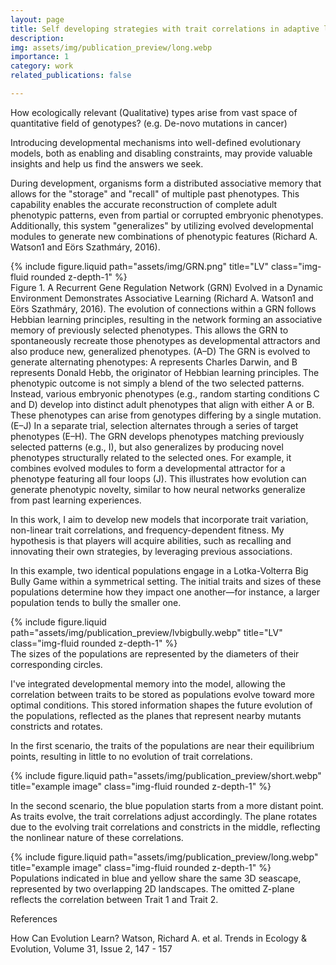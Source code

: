```yaml
---
layout: page
title: Self developing strategies with trait correlations in adaptive landscapes
description:
img: assets/img/publication_preview/long.webp
importance: 1
category: work
related_publications: false

---
```


How ecologically relevant (Qualitative) types arise from vast space of quantitative field of genotypes? (e.g. De-novo mutations in cancer)

Introducing developmental mechanisms into well-defined evolutionary models, both as enabling and disabling constraints, may provide valuable insights and help us find the answers we seek.

During development, organisms form a distributed associative memory that allows for the "storage" and "recall" of multiple past phenotypes. This capability enables the accurate reconstruction of complete adult phenotypic patterns, even from partial or corrupted embryonic phenotypes. Additionally, this system "generalizes" by utilizing evolved developmental modules to generate new combinations of phenotypic features  (Richard A. Watson1 and Eörs Szathmáry, 2016).
<div class="row">
    <div class="col-sm mt-3 mt-md-0">
    {% include figure.liquid path="assets/img/GRN.png" title="LV" class="img-fluid rounded z-depth-1" %}
    </div>
</div>
<div class="caption">
    Figure 1. A Recurrent Gene Regulation Network (GRN) Evolved in a Dynamic Environment Demonstrates Associative Learning (Richard A. Watson1 and Eörs Szathmáry, 2016).
    The evolution of connections within a GRN follows Hebbian learning principles, resulting in the network forming an associative memory of previously selected phenotypes. This allows the GRN to spontaneously recreate those phenotypes as developmental attractors and also produce new, generalized phenotypes. (A–D) The GRN is evolved to generate alternating phenotypes: A represents Charles Darwin, and B represents Donald Hebb, the originator of Hebbian learning principles. The phenotypic outcome is not simply a blend of the two selected patterns. Instead, various embryonic phenotypes (e.g., random starting conditions C and D) develop into distinct adult phenotypes that align with either A or B. These phenotypes can arise from genotypes differing by a single mutation. (E–J) In a separate trial, selection alternates through a series of target phenotypes (E–H). The GRN develops phenotypes matching previously selected patterns (e.g., I), but also generalizes by producing novel phenotypes structurally related to the selected ones. For example, it combines evolved modules to form a developmental attractor for a phenotype featuring all four loops (J). This illustrates how evolution can generate phenotypic novelty, similar to how neural networks generalize from past learning experiences.
</div>
<div class="">
</div>


In this work, I aim to develop new models that incorporate trait variation, non-linear trait correlations, and frequency-dependent fitness. My hypothesis is that players will acquire abilities, such as recalling and innovating their own strategies, by leveraging previous associations.

In this example, two identical populations engage in a Lotka-Volterra Big Bully Game within a symmetrical setting. The initial traits and sizes of these populations determine how they impact one another—for instance, a larger population tends to bully the smaller one. 
<div class="row">
    <div class="col-sm mt-3 mt-md-0">
    {% include figure.liquid path="assets/img/publication_preview/lvbigbully.webp" title="LV" class="img-fluid rounded z-depth-1" %}
    </div>
</div>
<div class="caption">
    The sizes of the populations are represented by the diameters of their corresponding circles.
</div>
<div class="">
</div>

I've integrated developmental memory into the model, allowing the correlation between traits to be stored as populations evolve toward more optimal conditions. This stored information shapes the future evolution of the populations, reflected as the planes that represent nearby mutants constricts and rotates.

In the first scenario, the traits of the populations are near their equilibrium points, resulting in little to no evolution of trait correlations.

<div class="row">
    <div class="col-sm mt-3 mt-md-0">
        {% include figure.liquid path="assets/img/publication_preview/short.webp" title="example image" class="img-fluid rounded z-depth-1" %}
    </div>
</div>


In the second scenario, the blue population starts from a more distant point. As traits evolve, the trait correlations adjust accordingly. The plane rotates due to the evolving trait correlations and constricts in the middle, reflecting the nonlinear nature of these correlations.

<div class="row">
    <div class="col-sm mt-3 mt-md-0">
        {% include figure.liquid path="assets/img/publication_preview/long.webp" title="example image" class="img-fluid rounded z-depth-1" %}
    </div>
</div>
<div class="caption">
    Populations indicated in blue and yellow share the same 3D seascape, represented by two overlapping 2D landscapes. The omitted Z-plane reflects the correlation between Trait 1 and Trait 2.
</div>
<div class="">
</div>

References

How Can Evolution Learn?
Watson, Richard A. et al.
Trends in Ecology & Evolution, Volume 31, Issue 2, 147 - 157
